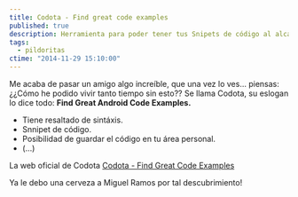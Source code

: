 ```yaml
---
title: Codota - Find great code examples
published: true
description: Herramienta para poder tener tus Snipets de código al alcance del navegador
tags:
  - pildoritas
ctime: "2014-11-29 15:10:00"
---
```


Me acaba de pasar un amigo algo increíble, que una vez lo ves... piensas: ¿¿Cómo he podido vivir tanto tiempo sin esto?? Se llama Codota, su eslogan lo dice todo: **Find Great Android Code Examples.**

<ul class="list-bullets">
  <li>Tiene resaltado de sintáxis.</li>
  <li>Snnipet de código.</li>
  <li>Posibilidad de guardar el código en tu área personal.</li>
  <li>(...)</li>
</ul>

La web oficial de Codota <a href="https://www.codota.com/" target="_blank">Codota - Find Great Code Examples</a>

Ya le debo una cerveza a Miguel Ramos por tal descubrimiento!